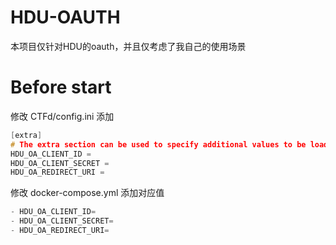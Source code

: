 # HDU-OAUTH
本项目仅针对HDU的oauth，并且仅考虑了我自己的使用场景

# Before start
修改 CTFd/config.ini 添加
```c
[extra]
# The extra section can be used to specify additional values to be loaded into CTFd's configuration
HDU_OA_CLIENT_ID =
HDU_OA_CLIENT_SECRET =
HDU_OA_REDIRECT_URI =
```

修改 docker-compose.yml 添加对应值
```c
- HDU_OA_CLIENT_ID=
- HDU_OA_CLIENT_SECRET=
- HDU_OA_REDIRECT_URI=
```
